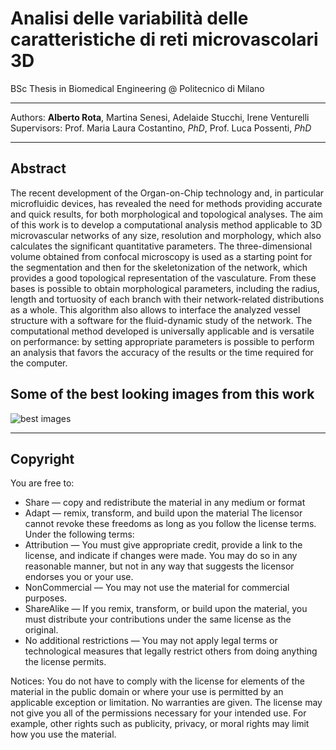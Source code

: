 # Analisi delle variabilità delle caratteristiche di reti microvascolari 3D
BSc Thesis in Biomedical Engineering @ Politecnico di Milano
***
Authors: **Alberto Rota**, Martina Senesi, Adelaide Stucchi, Irene Venturelli
Supervisors: Prof. Maria Laura Costantino, _PhD_, Prof. Luca Possenti, _PhD_
***
## Abstract
The recent development of the Organ-on-Chip technology and, in particular microfluidic devices, has revealed the need for methods providing accurate and quick results, for both morphological and topological analyses.
The aim of this work is to develop a computational analysis method applicable to 3D microvascular networks of any size, resolution and morphology, which also calculates the significant quantitative parameters. The three-dimensional volume obtained from confocal microscopy is used as a starting point for the segmentation and then for the skeletonization of the network, which provides a good topological representation of the vasculature. From these bases is possible to obtain morphological parameters, including the radius, length and tortuosity of each branch with their network-related distributions as a whole. This algorithm also allows to interface the analyzed vessel structure with a software for the fluid-dynamic study of the network.
The computational method developed is universally applicable and is versatile on performance: by setting appropriate parameters is possible to perform an analysis that favors the accuracy of the results or the time required for the computer.

## Some of the best looking images from this work
![best images](https://github.com/alberto-rota/Analisi-delle-Variabilita-di-Reti-Microvascolari-3D-muVES/blob/main/some_images.png)

***
## Copyright 
You are free to:
* Share — copy and redistribute the material in any medium or format
* Adapt — remix, transform, and build upon the material
    The licensor cannot revoke these freedoms as long as you follow the license terms.
Under the following terms:
* Attribution — You must give appropriate credit, provide a link to the license, and indicate if changes were made. You may do so in any reasonable manner, but not in any way that     suggests the licensor endorses you or your use.
* NonCommercial — You may not use the material for commercial purposes.
* ShareAlike — If you remix, transform, or build upon the material, you must distribute your contributions under the same license as the original.
* No additional restrictions — You may not apply legal terms or technological measures that legally restrict others from doing anything the license permits.

Notices:
You do not have to comply with the license for elements of the material in the public domain or where your use is permitted by an applicable exception or limitation.
No warranties are given. The license may not give you all of the permissions necessary for your intended use. For example, other rights such as publicity, privacy, or moral rights may limit how you use the material.

